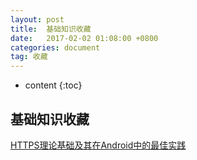 ```yaml
---
layout: post
title:  基础知识收藏
date:   2017-02-02 01:08:00 +0800
categories: document
tag: 收藏
---
```


* content
{:toc}




基础知识收藏
---
[HTTPS理论基础及其在Android中的最佳实践](http://blog.csdn.net/iispring/article/details/51615631)